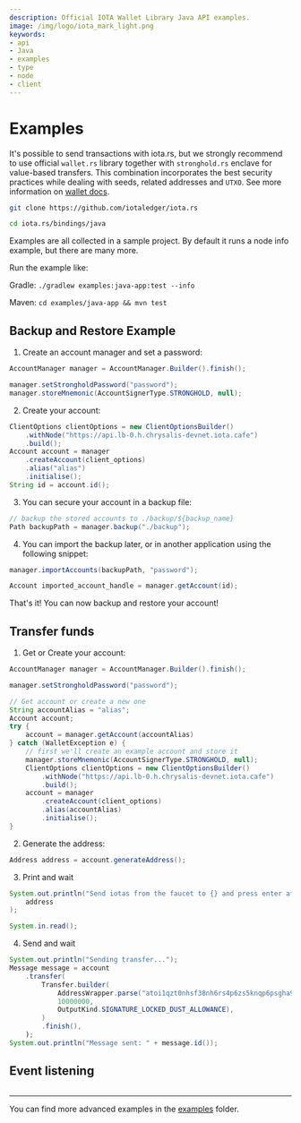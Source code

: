 ```yaml
---
description: Official IOTA Wallet Library Java API examples.
image: /img/logo/iota_mark_light.png
keywords:
- api
- Java
- examples
- type
- node
- client
---
```

# Examples

It's possible to send transactions with iota.rs, but we strongly recommend to use official `wallet.rs` library together with `stronghold.rs` enclave for value-based transfers. This combination incorporates the best security practices while dealing with seeds, related addresses and `UTXO`. See more information on [wallet docs](https://wiki.iota.org/wallet.rs/welcome).

```bash
git clone https://github.com/iotaledger/iota.rs
```

```bash
cd iota.rs/bindings/java
```

Examples are all collected in a sample project. By default it runs a node info example, but there are many more.

Run the example like:

Gradle: `./gradlew examples:java-app:test --info`

Maven: `cd examples/java-app && mvn test`


## Backup and Restore Example

1. Create an account manager and set a password:

```java
AccountManager manager = AccountManager.Builder().finish();

manager.setStrongholdPassword("password");
manager.storeMnemonic(AccountSignerType.STRONGHOLD, null);

```

2. Create your account:

```java
ClientOptions clientOptions = new ClientOptionsBuilder()
    .withNode("https://api.lb-0.h.chrysalis-devnet.iota.cafe")
    .build();
Account account = manager
    .createAccount(client_options)
    .alias("alias")
    .initialise();
String id = account.id();

```

3. You can secure your account in a backup file:
```java
// backup the stored accounts to ./backup/${backup_name}
Path backupPath = manager.backup("./backup");
```


4. You can import the backup later, or in another application using the following snippet:
```java
manager.importAccounts(backupPath, "password");

Account imported_account_handle = manager.getAccount(id);
```

That's it! You can now backup and restore your account!

## Transfer funds

1. Get or Create your account:
```java
AccountManager manager = AccountManager.Builder().finish();

manager.setStrongholdPassword("password");

// Get account or create a new one
String accountAlias = "alias";
Account account;
try {
    account = manager.getAccount(accountAlias)
} catch (WalletException e) {
    // first we'll create an example account and store it
    manager.storeMnemonic(AccountSignerType.STRONGHOLD, null);
    ClientOptions clientOptions = new ClientOptionsBuilder()
        .withNode("https://api.lb-0.h.chrysalis-devnet.iota.cafe")
        .build();
    account = manager
        .createAccount(client_options)
        .alias(accountAlias)
        .initialise();
}
```

2. Generate the address:
```java
Address address = account.generateAddress();
```

3. Print and wait
```java
System.out.println("Send iotas from the faucet to {} and press enter after the transaction got confirmed" +
    address
);

System.in.read();
```

4. Send and wait
```java
System.out.println("Sending transfer...");
Message message = account
    .transfer(
        Transfer.builder(
            AddressWrapper.parse("atoi1qzt0nhsf38nh6rs4p6zs5knqp6psgha9wsv74uajqgjmwc75ugupx3y7x0r"),
            10000000,
            OutputKind.SIGNATURE_LOCKED_DUST_ALLOWANCE),
        )
        .finish(),
    );
System.out.println("Message sent: " + message.id());
```

## Event listening

```java

```

***

You can find more advanced examples in the [examples](https://github.com/iotaledger/wallet.rs/tree/dev/bindings/java/examples/java-app) folder.
